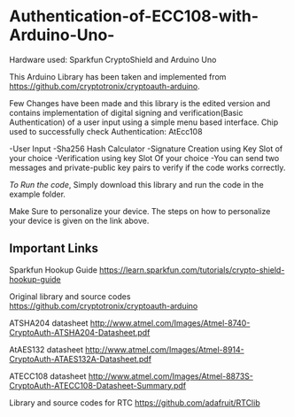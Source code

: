 # Authentication-of-ECC108-with-Arduino-Uno-
Hardware used: Sparkfun CryptoShield and Arduino Uno

This Arduino Library has been taken and implemented from https://github.com/cryptotronix/cryptoauth-arduino.

Few Changes have been made and this library is the edited version and contains implementation of digital signing and verification(Basic Authentication) of a user input using a simple menu based interface.
Chip used to successfully check Authentication: AtEcc108

-User Input
-Sha256 Hash Calculator
-Signature Creation using Key Slot of your choice
-Verification using key Slot Of your choice
-You can send two messages and private-public key pairs to verify if the code works correctly.

*To Run the code*,
Simply download this library and run the code in the example folder.

Make Sure to personalize your device. The steps on how to personalize your device is given on the link above.

## Important Links

Sparkfun Hookup Guide
https://learn.sparkfun.com/tutorials/crypto-shield-hookup-guide

Original library and source codes
https://github.com/cryptotronix/cryptoauth-arduino

ATSHA204 datasheet
http://www.atmel.com/Images/Atmel-8740-CryptoAuth-ATSHA204-Datasheet.pdf

AtAES132 datasheet
http://www.atmel.com/Images/Atmel-8914-CryptoAuth-ATAES132A-Datasheet.pdf

ATECC108 datasheet
http://www.atmel.com/Images/Atmel-8873S-CryptoAuth-ATECC108-Datasheet-Summary.pdf

Library and source codes for RTC 
https://github.com/adafruit/RTClib



